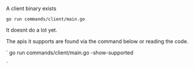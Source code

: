 A client binary exists

`
go run commands/client/main.go
`

It doesnt do a lot yet.

The apis it supports are found via the command below or reading the code.

`
go run commands/client/main.go -show-supported

`

